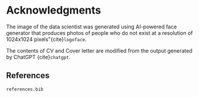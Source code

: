 # Acknowledgments

The image of the data scientist was generated using AI-powered face generator that produces photos of people who do not exist at a resolution of 1024x1024 pixels"{cite}`logoface`.

The contents of CV and Cover letter are modified from the output generated by ChatGPT {cite}`chatgpt`.

## References
```{bibliography}
references.bib
```
